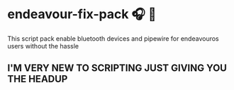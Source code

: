 # endeavour-fix-pack 🎧 🎤
This script pack enable bluetooth devices and pipewire for endeavouros users without the hassle

## I'M VERY NEW TO SCRIPTING JUST GIVING YOU THE HEADUP
